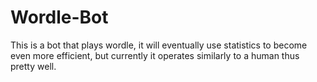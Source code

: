 # Wordle-Bot
This is a bot that plays wordle, it will eventually use statistics to become even more efficient, but currently it operates similarly to a human thus pretty well.
